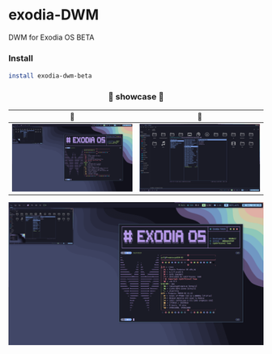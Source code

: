 # exodia-DWM
DWM for Exodia OS BETA

### Install 

```bash
install exodia-dwm-beta
```

<!-- 

```bash
wget https://github.com/Exodia-OS/exodia-testing-repo/blob/0ecdb04e54ffc8e4a20f30ee37b6ad972ae593de/x86_64/exodia-dwm-beta-1.0-5-any.pkg.tar.zst

sudo pacman -U exodia-dwm-beta-1.0-5-any.pkg.tar.zst

```
#### OR install via adding [**`exodia-testing-repo`**](https://github.com/Exodia-OS/exodia-testing-repo)

- edit `/etc/pacman.conf`
- then add
```
# Testing Repo ##
[exodia-testing-repo]
SigLevel = Optional TrustAll
Server = https://exodia-os.github.io/$repo/$arch
```
- then run `sync` to updated database
- finally `install exodia-dwm-beta`
 
 -->


<!-- showcase -->

<h3 align="center"> 🦋 showcase 🦋 </h3>

| 🦋 | 🦋 |
|--|--|
| ![](imgs/1.png) | ![](imgs/2.png) |

![](imgs/exodia-dwm.gif)

<!-- showcase -->
